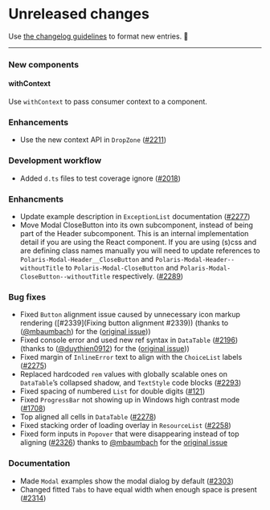 # Unreleased changes

Use [the changelog guidelines](https://git.io/polaris-changelog-guidelines) to format new entries. 💜

---

### New components

#### withContext

Use `withContext` to pass consumer context to a component.

### Enhancements

- Use the new context API in `DropZone` ([#2211](https://github.com/Shopify/polaris-react/pull/2211))

### Development workflow

- Added `d.ts` files to test coverage ignore ([#2018](https://github.com/Shopify/polaris-react/pull/2018))

### Enhancments

- Update example description in `ExceptionList` documentation ([#2277](https://github.com/Shopify/polaris-react/pull/2277))
- Move Modal CloseButton into its own subcomponent, instead of being part of the Header subcomponent. This is an internal implementation detail if you are using the React component. If you are using (s)css and are defining class names manually you will need to update references to `Polaris-Modal-Header__CloseButton` and `Polaris-Modal-Header--withoutTitle` to `Polaris-Modal-CloseButton` and `Polaris-Modal-CloseButton--withoutTitle` respectively. ([#2289](https://github.com/Shopify/polaris-react/pull/2289))

### Bug fixes

- Fixed `Button` alignment issue caused by unnecessary icon markup rendering ([#2339](Fixing button alignment #2339)) (thanks to ([@mbaumbach](https://github.com/mbaumbach)) for the ([original issue](https://github.com/Shopify/polaris/issues/429)))
- Fixed console error and used new ref syntax in `DataTable` ([#2196](https://github.com/Shopify/polaris-react/pull/2196)) (thanks to ([@duythien0912](https://github.com/duythien0912)) for the ([original issue](https://github.com/Shopify/polaris/issues/403)))
- Fixed margin of `InlineError` text to align with the `ChoiceList` labels ([#2275](https://github.com/Shopify/polaris-react/pull/2275))
- Replaced hardcoded `rem` values with globally scalable ones on `DataTable`’s collapsed shadow, and `TextStyle` code blocks ([#2293](https://github.com/Shopify/polaris-react/pull/2293))
- Fixed spacing of numbered `List` for double digits ([#121](https://github.com/Shopify/polaris-ux/issues/121))
- Fixed `ProgressBar` not showing up in Windows high contrast mode ([#1708](https://github.com/Shopify/polaris-react/issues/1708))
- Top aligned all cells in `DataTable` ([#2278](https://github.com/Shopify/polaris-react/pull/2278))
- Fixed stacking order of loading overlay in `ResourceList` ([#2258](https://github.com/Shopify/polaris-react/pull/2258))
- Fixed form inputs in `Popover` that were disappearing instead of top aligning ([#2326](https://github.com/Shopify/polaris-react/pull/2326)) thanks to [@mbaumbach](https://github.com/mbaumbach) for the [original issue](https://github.com/Shopify/polaris/issues/435)

### Documentation

- Made `Modal` examples show the modal dialog by default ([#2303](https://github.com/Shopify/polaris-react/pull/2303))
- Changed fitted `Tabs` to have equal width when enough space is present ([#2314](https://github.com/Shopify/polaris-react/issues/2314))

